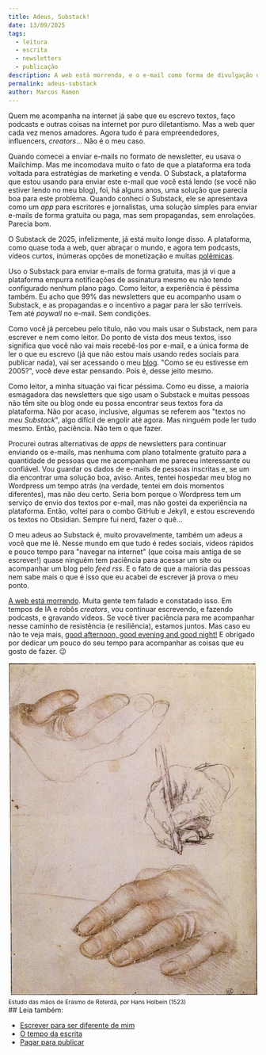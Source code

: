 ```yaml
---
title: Adeus, Substack!
date: 13/09/2025
tags:
  - leitura
  - escrita
  - newsletters
  - publicação
description: A web está morrendo, e o e-mail como forma de divulgação de textos não parece mais viável para mim.
permalink: adeus-substack
author: Marcos Ramon
---
```

Quem me acompanha na internet já sabe que eu escrevo textos, faço podcasts e outras coisas na internet por puro diletantismo. Mas a web quer cada vez menos amadores. Agora tudo é para empreendedores, influencers, *creators*... Não é o meu caso.

Quando comecei a enviar e-mails no formato de newsletter, eu usava o Mailchimp. Mas me incomodava muito o fato de que a plataforma era toda voltada para estratégias de marketing e venda. O Substack, a plataforma que estou usando para enviar este e-mail que você está lendo (se você não estiver lendo no meu blog), foi, há alguns anos, uma solução que parecia boa para este problema. Quando conheci o Substack, ele se apresentava como um *app* para escritores e jornalistas, uma solução simples para enviar e-mails de forma gratuita ou paga, mas sem propagandas, sem enrolações. Parecia bom.

O Substack de 2025, infelizmente, já está muito longe disso. A plataforma, como quase toda a web, quer abraçar o mundo, e agora tem podcasts, vídeos curtos, inúmeras opções de monetização e muitas [polêmicas](https://www.theguardian.com/media/2024/jan/03/substack-user-revolt-anti-censorship-stance-neo-nazis).

Uso o Substack para enviar e-mails de forma gratuita, mas já vi que a plataforma empurra notificações de assinatura mesmo eu não tendo configurado nenhum plano pago. Como leitor, a experiência é péssima também. Eu acho que 99% das newsletters que eu acompanho usam o Substack, e as propagandas e o incentivo a pagar para ler são terríveis. Tem até *paywall* no e-mail. Sem condições.

Como você já percebeu pelo título, não vou mais usar o Substack, nem para escrever e nem como leitor. Do ponto de vista dos meus textos, isso significa que você não vai mais recebê-los por e-mail, e a única forma de ler o que eu escrevo (já que não estou mais usando redes sociais para publicar nada), vai ser acessando o meu [blog](https://marcosramon.net/posts). "Como se eu estivesse em 2005?", você deve estar pensando. Pois é, desse jeito mesmo.

Como leitor, a minha situação vai ficar péssima. Como eu disse, a maioria esmagadora das newsletters que sigo usam o Substack e muitas pessoas não têm site ou blog onde eu possa encontrar seus textos fora da plataforma. Não por acaso, inclusive, algumas se referem aos "textos no *meu Substack*", algo difícil de engolir até agora. Mas ninguém pode ler tudo mesmo. Então, paciência. Não tem o que fazer.

Procurei outras alternativas de *apps* de newsletters para continuar enviando os e-mails, mas nenhuma com plano totalmente gratuito para a quantidade de pessoas que me acompanham me pareceu interessante ou confiável. Vou guardar os dados de e-mails de pessoas inscritas e, se um dia encontrar uma solução boa, aviso. Antes, tentei hospedar meu blog no Wordpress um tempo atrás (na verdade, tentei em dois momentos diferentes), mas não deu certo. Seria bom porque o Wordpress tem um serviço de envio dos textos por e-mail, mas não gostei da experiência na plataforma. Então, voltei para o combo GitHub e Jekyll, e estou escrevendo os textos no Obsidian. Sempre fui nerd, fazer o quê...

O meu adeus ao Substack é, muito provavelmente, também um adeus a você que me lê. Nesse mundo em que tudo é redes sociais, vídeos rápidos e pouco tempo para "navegar na internet" (que coisa mais antiga de se escrever!) quase ninguém tem paciência para acessar um site ou acompanhar um blog pelo *feed rss*. E o fato de que a maioria das pessoas nem sabe mais o que é isso que eu acabei de escrever já prova o meu ponto.

[A web está morrendo](https://www.seroundtable.com/google-open-web-is-in-rapid-decline-40068.html). Muita gente tem falado e constatado isso. Em tempos de IA e robôs *creators*, vou continuar escrevendo, e fazendo podcasts, e gravando vídeos. Se você tiver paciência para me acompanhar nesse caminho de resistência (e resiliência), estamos juntos. Mas caso eu não te veja mais, [good afternoon, good evening and good night!](https://youtu.be/2arlbnfNMcs?si=NwICfIHhH6081LM6&t=217) E obrigado por dedicar um pouco do seu tempo para acompanhar as coisas que eu gosto de fazer. 😉

<img src="/assets/img/Studies_Hands.jpg">
<small>Estudo das mãos de Erasmo de Roterdã, por Hans Holbein (1523)</small>

<div class="leia-tambem" markdown="1">
## Leia também:

- <a href="/escrever-para-ser-diferente-de-mim">Escrever para ser diferente de mim</a>
- <a href="/o-tempo-da-escrita">O tempo da escrita</a>
- <a href="/pagar-para-publicar">Pagar para publicar</a>
</div>